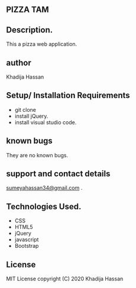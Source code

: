 ## PIZZA TAM

## Description.
This a pizza web application.
## author
Khadija Hassan

## Setup/ Installation Requirements
* git clone 
* install jQuery.
* install visual studio code.

## known bugs
They are no known bugs.

## support and contact details
sumeyahassan34@gmail.com .

## Technologies Used.
* CSS
* HTML5
* jQuery
* javascript
* Bootstrap
## License
MIT License copyright (C) 2020 Khadija Hassan